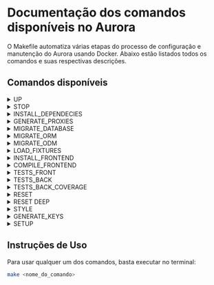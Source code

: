 # Documentação dos comandos disponíveis no Aurora

O Makefile automatiza várias etapas do processo de configuração e manutenção do Aurora usando Docker. Abaixo estão listados todos os comandos e suas respectivas descrições.

## Comandos disponíveis
<details>
<summary>UP</summary>

### `up`
Inicia os serviços Docker em modo *detached* (em segundo plano).
- **Uso:** `make up`
- **Descrição:** Este comando executa `docker compose up -d`, iniciando todos os contêineres definidos no arquivo `docker-compose.yml` em segundo plano, para que você possa continuar usando o terminal.
</details>

<details>
<summary>STOP</summary>

### `stop`
Para os serviços Docker.
- **Uso:** `make stop`
- **Descrição:** Executa `docker compose stop`, encerrando todos os contêineres e redes iniciados pelo comando `up`.
</details>

<details>
<summary>INSTALL_DEPENDECIES</summary>

### `install_dependencies`
Instala as dependências PHP dentro do contêiner.
- **Uso:** `make install_dependencies`
- **Descrição:** Executa `composer install` dentro do contêiner PHP, instalando todas as dependências listadas no arquivo `composer.json`.

</details>

<details>
<summary>GENERATE_PROXIES</summary>

### `generate_proxies`
Gera os proxies do MongoDB.
- **Uso:** `make generate_proxies`
- **Descrição:** Executa `php bin/console doctrine:mongodb:generate:proxies`, gerando os arquivos de proxy necessários para a integração com MongoDB no projeto.
</details>

<details>
<summary>MIGRATE_DATABASE</summary>

### `migrate_database`
Executa as migrações no banco relacional e do não relacional
- **Uso:** `make migrate_database`
- **Descrição:** Executa `make migration_orm` e `make migration_odm` dentro do contêiner, aplicando todas as migrações pendentes.
</details>

<details>
<summary>MIGRATE_ORM</summary>

### `migrate_orm`
Executa as migrações no banco relacional
- **Uso:** `make migrate_orm`
- **Descrição:** Executa `php bin/console doctrine:migrations:migrate -n` dentro do contêiner, aplicando todas as migrações pendentes no banco de dados sem pedir confirmação adicional (`-n` significa *no interaction*).
</details>

<details>
<summary>MIGRATE_ODM</summary>

### `migrate_odm`
Executa as migrações no banco não relacional
- **Uso:** `make migrate_odm`
- **Descrição:** Executa `php bin/console app:mongo:migrations:execute` dentro do contêiner, aplicando todas as migrações pendentes no banco de dados não relacional.
</details>

<details>
<summary>LOAD_FIXTURES</summary>

### `load_fixtures`
Carrega os dados de *fixtures* no banco de dados.
- **Uso:** `make load_fixtures`
- **Descrição:** Executa `php bin/console doctrine:fixtures:load -n`, carregando dados fictícios (fixtures) no banco de dados. Útil para popular o banco com dados de teste.
</details>

<details>
<summary>INSTALL_FRONTEND</summary>

### `install_frontend`
Instala as dependências do frontend.
- **Uso:** `make install_frontend`
- **Descrição:** Executa `php bin/console importmap:install`, instalando as dependências frontend necessárias para o Aurora.
</details>

<details>
<summary>COMPILE_FRONTEND</summary>

### `compile_frontend`
Compila os arquivos do frontend.
- **Uso:** `make compile_frontend`
- **Descrição:** Executa `php bin/console asset-map:compile`, compilando os arquivos frontend (como CSS e JavaScript) para o Aurora.
</details>

<details>
<summary>TESTS_FRONT</summary>

### `tests_front`
Executa as fixtures de dados e os testes de frontend.
- **Uso:** `make tests_front`
- **Descrição:** Carrega os dados de fixtures no banco de dados e depois roda os testes de frontend com Cypress.
</details>

<details>
<summary>TESTS_BACK</summary>

### `tests_back`
Executa as fixtures de dados e os testes de backend.
- **Uso:** `make tests_back`
- **Descrição:** Carrega os dados de fixtures e roda os testes backend usando PHPUnit.

### `tests_back filename=tests/tests.php fixtures=no`
Executa apenas os testes para um arquivo especifico sem rodar as fixtures
- **Uso:** `make tests_back filename=tests/tests.php fixtures=no`
- **Descrição:** Roda um arquivo especifico do teste.
</details>

<details>

<summary>TESTS_BACK_COVERAGE</summary>

### `tests_back_coverage`
Executa as fixtures de dados, os testes de backend e gera um relatório sobre a atual cobertura de testes.
- **Uso:** `make tests_back_coverage`
- **Descrição:** Carrega os dados de fixtures e roda os testes backend usando PHPUnit, utiliza também o xdebug e a biblioteca phpunit/php-code-coverage.
> O resultado da análise de cobertura pode ser visto no diretório coverage-html, ou no arquivo coverage.xml
</details>

<details>
<summary>RESET</summary>

### `reset`
Limpa o cache do Aurora.
- **Uso:** `make reset`
- **Descrição:** Executa `php bin/console cache:clear` para limpar o cache gerado pela aplicação.
</details>

<details>
<summary>RESET DEEP</summary>

### `reset`
Faz um reset de tudo do diretório storage.
- **Uso:** `make reset-deep`
- **Descrição:** Executa `php bin/console cache:clear` para limpar o cache gerado pela aplicação, e outros comandos para excluir o conteudo do diretório `/var`
</details>

<details>
<summary>STYLE</summary>

### `style`
Executa o PHP CS Fixer.
- **Uso:** `make style`
- **Descrição:** Executa `php bin/console app:code-style` e `php vendor/bin/phpcs`  dentro do contêiner PHP para garantir que o código segue os padrões de estilo definidos pelo Aurora.
</details>

<details>
<summary>GENERATE_KEYS</summary>

### `generate_keys`
Gera as chaves de autenticação JWT.
- **Uso:** `make generate_keys`
- **Descrição:** Executa `php bin/console lexik:jwt:generate-keypair --overwrite` para gerar ou sobrescrever as chaves usadas para autenticação JWT.
</details>

<details>
<summary>SETUP</summary>

### `setup`
Executa uma sequência de passos de configuração.
- **Uso:** `make setup`
- **Descrição:** Este comando é um *shortcut* para rodar os comandos: `up`, `install_dependencies`, `generate_proxies`, `migrate_database`, `load_fixtures`, `install_frontend`, `compile_frontend`, e `generate_keys` de uma vez só.
</details>

## Instruções de Uso

Para usar qualquer um dos comandos, basta executar no terminal:
```bash
make <nome_do_comando>
